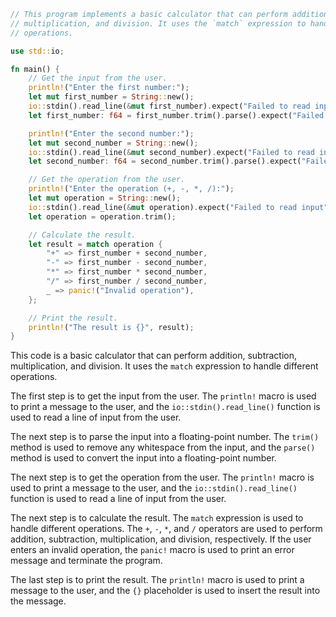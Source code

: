 ```rust
// This program implements a basic calculator that can perform addition, subtraction,
// multiplication, and division. It uses the `match` expression to handle different
// operations.

use std::io;

fn main() {
    // Get the input from the user.
    println!("Enter the first number:");
    let mut first_number = String::new();
    io::stdin().read_line(&mut first_number).expect("Failed to read input");
    let first_number: f64 = first_number.trim().parse().expect("Failed to parse input");

    println!("Enter the second number:");
    let mut second_number = String::new();
    io::stdin().read_line(&mut second_number).expect("Failed to read input");
    let second_number: f64 = second_number.trim().parse().expect("Failed to parse input");

    // Get the operation from the user.
    println!("Enter the operation (+, -, *, /):");
    let mut operation = String::new();
    io::stdin().read_line(&mut operation).expect("Failed to read input");
    let operation = operation.trim();

    // Calculate the result.
    let result = match operation {
        "+" => first_number + second_number,
        "-" => first_number - second_number,
        "*" => first_number * second_number,
        "/" => first_number / second_number,
        _ => panic!("Invalid operation"),
    };

    // Print the result.
    println!("The result is {}", result);
}
```

This code is a basic calculator that can perform addition, subtraction, multiplication, and division. It uses the `match` expression to handle different operations.

The first step is to get the input from the user. The `println!` macro is used to print a message to the user, and the `io::stdin().read_line()` function is used to read a line of input from the user.

The next step is to parse the input into a floating-point number. The `trim()` method is used to remove any whitespace from the input, and the `parse()` method is used to convert the input into a floating-point number.

The next step is to get the operation from the user. The `println!` macro is used to print a message to the user, and the `io::stdin().read_line()` function is used to read a line of input from the user.

The next step is to calculate the result. The `match` expression is used to handle different operations. The `+`, `-`, `*`, and `/` operators are used to perform addition, subtraction, multiplication, and division, respectively. If the user enters an invalid operation, the `panic!` macro is used to print an error message and terminate the program.

The last step is to print the result. The `println!` macro is used to print a message to the user, and the `{}` placeholder is used to insert the result into the message.